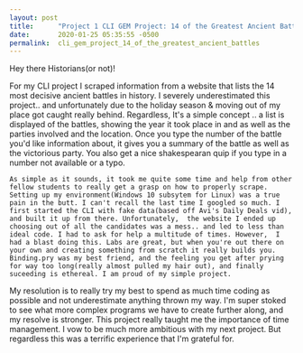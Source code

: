 ```yaml
---
layout: post
title:      "Project 1 CLI GEM Project: 14 of the Greatest Ancient Battles!"
date:       2020-01-25 05:35:55 -0500
permalink:  cli_gem_project_14_of_the_greatest_ancient_battles
---
```



  Hey there Historians(or not)!
	
 For my CLI project I scraped information from a website that lists the 14 most decisive ancient battles in history. I severely underestimated this project.. and unfortunately due to the holiday season & moving out of my place got caught  really behind. Regardless, It's a simple concept .. a list is displayed of the battles, showing the year it took place in and as well as the parties involved and the location. Once you type the number of the battle you'd like information about, it gives you a summary of the battle as well as the victorious party. You also get a nice shakespearan quip if you type in a number not available or a typo.
	
	As simple as it sounds, it took me quite some time and help from other fellow students to really get a grasp on how to properly scrape. Setting up my environment(Windows 10 subsytem for Linux) was a true pain in the butt. I can't recall the last time I googled so much. I first started the CLI with fake data(based off Avi's Daily Deals vid), and built it up from there. Unfortunately,  the website I ended up choosing out of all the candidates was a mess.. and led to less than ideal code. I had to ask for help a multitude of times. However,  I had a blast doing this. Labs are great, but when you're out there on your own and creating something from scratch it really builds you. Binding.pry was my best friend, and the feeling you get after prying for way too long(really almost pulled my hair out), and finally suceeding is ethereal. I am proud of my simple project. 
	 
My resolution is to really try my best to spend as much time coding as possible and not underestimate anything thrown my way. I'm super stoked to see what more complex programs we have to create further along, and my resolve is stronger. This project really taught me the importance of time management.  I vow to be much more ambitious with my next project. But regardless this was a terrific experience that I'm grateful for. 
